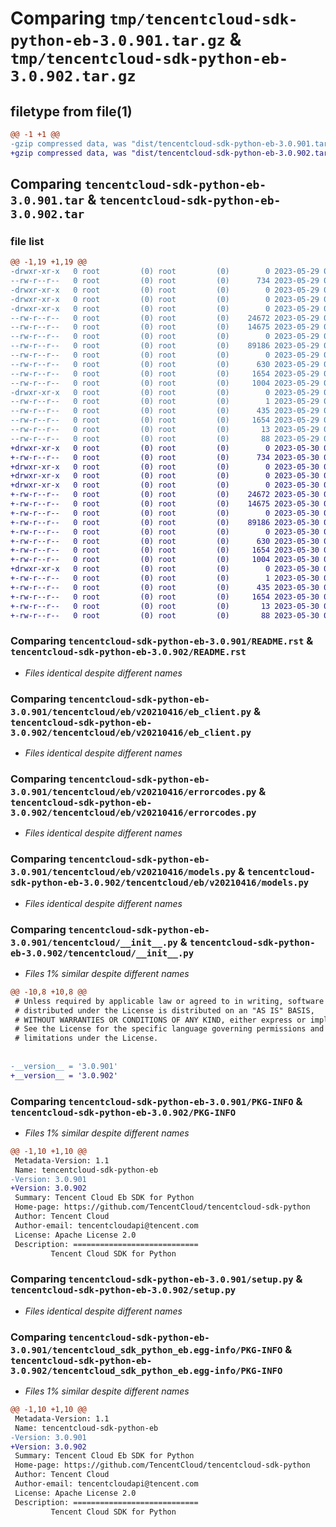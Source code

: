 # Comparing `tmp/tencentcloud-sdk-python-eb-3.0.901.tar.gz` & `tmp/tencentcloud-sdk-python-eb-3.0.902.tar.gz`

## filetype from file(1)

```diff
@@ -1 +1 @@
-gzip compressed data, was "dist/tencentcloud-sdk-python-eb-3.0.901.tar", last modified: Mon May 29 02:26:46 2023, max compression
+gzip compressed data, was "dist/tencentcloud-sdk-python-eb-3.0.902.tar", last modified: Tue May 30 00:22:24 2023, max compression
```

## Comparing `tencentcloud-sdk-python-eb-3.0.901.tar` & `tencentcloud-sdk-python-eb-3.0.902.tar`

### file list

```diff
@@ -1,19 +1,19 @@
-drwxr-xr-x   0 root         (0) root         (0)        0 2023-05-29 02:26:46.000000 tencentcloud-sdk-python-eb-3.0.901/
--rw-r--r--   0 root         (0) root         (0)      734 2023-05-29 02:26:46.000000 tencentcloud-sdk-python-eb-3.0.901/README.rst
-drwxr-xr-x   0 root         (0) root         (0)        0 2023-05-29 02:26:46.000000 tencentcloud-sdk-python-eb-3.0.901/tencentcloud/
-drwxr-xr-x   0 root         (0) root         (0)        0 2023-05-29 02:26:46.000000 tencentcloud-sdk-python-eb-3.0.901/tencentcloud/eb/
-drwxr-xr-x   0 root         (0) root         (0)        0 2023-05-29 02:26:46.000000 tencentcloud-sdk-python-eb-3.0.901/tencentcloud/eb/v20210416/
--rw-r--r--   0 root         (0) root         (0)    24672 2023-05-29 02:26:46.000000 tencentcloud-sdk-python-eb-3.0.901/tencentcloud/eb/v20210416/eb_client.py
--rw-r--r--   0 root         (0) root         (0)    14675 2023-05-29 02:26:46.000000 tencentcloud-sdk-python-eb-3.0.901/tencentcloud/eb/v20210416/errorcodes.py
--rw-r--r--   0 root         (0) root         (0)        0 2023-05-29 02:26:46.000000 tencentcloud-sdk-python-eb-3.0.901/tencentcloud/eb/v20210416/__init__.py
--rw-r--r--   0 root         (0) root         (0)    89186 2023-05-29 02:26:46.000000 tencentcloud-sdk-python-eb-3.0.901/tencentcloud/eb/v20210416/models.py
--rw-r--r--   0 root         (0) root         (0)        0 2023-05-29 02:26:46.000000 tencentcloud-sdk-python-eb-3.0.901/tencentcloud/eb/__init__.py
--rw-r--r--   0 root         (0) root         (0)      630 2023-05-29 02:26:46.000000 tencentcloud-sdk-python-eb-3.0.901/tencentcloud/__init__.py
--rw-r--r--   0 root         (0) root         (0)     1654 2023-05-29 02:26:46.000000 tencentcloud-sdk-python-eb-3.0.901/PKG-INFO
--rw-r--r--   0 root         (0) root         (0)     1004 2023-05-29 02:26:46.000000 tencentcloud-sdk-python-eb-3.0.901/setup.py
-drwxr-xr-x   0 root         (0) root         (0)        0 2023-05-29 02:26:46.000000 tencentcloud-sdk-python-eb-3.0.901/tencentcloud_sdk_python_eb.egg-info/
--rw-r--r--   0 root         (0) root         (0)        1 2023-05-29 02:26:46.000000 tencentcloud-sdk-python-eb-3.0.901/tencentcloud_sdk_python_eb.egg-info/dependency_links.txt
--rw-r--r--   0 root         (0) root         (0)      435 2023-05-29 02:26:46.000000 tencentcloud-sdk-python-eb-3.0.901/tencentcloud_sdk_python_eb.egg-info/SOURCES.txt
--rw-r--r--   0 root         (0) root         (0)     1654 2023-05-29 02:26:46.000000 tencentcloud-sdk-python-eb-3.0.901/tencentcloud_sdk_python_eb.egg-info/PKG-INFO
--rw-r--r--   0 root         (0) root         (0)       13 2023-05-29 02:26:46.000000 tencentcloud-sdk-python-eb-3.0.901/tencentcloud_sdk_python_eb.egg-info/top_level.txt
--rw-r--r--   0 root         (0) root         (0)       88 2023-05-29 02:26:46.000000 tencentcloud-sdk-python-eb-3.0.901/setup.cfg
+drwxr-xr-x   0 root         (0) root         (0)        0 2023-05-30 00:22:24.000000 tencentcloud-sdk-python-eb-3.0.902/
+-rw-r--r--   0 root         (0) root         (0)      734 2023-05-30 00:22:24.000000 tencentcloud-sdk-python-eb-3.0.902/README.rst
+drwxr-xr-x   0 root         (0) root         (0)        0 2023-05-30 00:22:24.000000 tencentcloud-sdk-python-eb-3.0.902/tencentcloud/
+drwxr-xr-x   0 root         (0) root         (0)        0 2023-05-30 00:22:24.000000 tencentcloud-sdk-python-eb-3.0.902/tencentcloud/eb/
+drwxr-xr-x   0 root         (0) root         (0)        0 2023-05-30 00:22:24.000000 tencentcloud-sdk-python-eb-3.0.902/tencentcloud/eb/v20210416/
+-rw-r--r--   0 root         (0) root         (0)    24672 2023-05-30 00:22:24.000000 tencentcloud-sdk-python-eb-3.0.902/tencentcloud/eb/v20210416/eb_client.py
+-rw-r--r--   0 root         (0) root         (0)    14675 2023-05-30 00:22:24.000000 tencentcloud-sdk-python-eb-3.0.902/tencentcloud/eb/v20210416/errorcodes.py
+-rw-r--r--   0 root         (0) root         (0)        0 2023-05-30 00:22:24.000000 tencentcloud-sdk-python-eb-3.0.902/tencentcloud/eb/v20210416/__init__.py
+-rw-r--r--   0 root         (0) root         (0)    89186 2023-05-30 00:22:24.000000 tencentcloud-sdk-python-eb-3.0.902/tencentcloud/eb/v20210416/models.py
+-rw-r--r--   0 root         (0) root         (0)        0 2023-05-30 00:22:24.000000 tencentcloud-sdk-python-eb-3.0.902/tencentcloud/eb/__init__.py
+-rw-r--r--   0 root         (0) root         (0)      630 2023-05-30 00:22:24.000000 tencentcloud-sdk-python-eb-3.0.902/tencentcloud/__init__.py
+-rw-r--r--   0 root         (0) root         (0)     1654 2023-05-30 00:22:24.000000 tencentcloud-sdk-python-eb-3.0.902/PKG-INFO
+-rw-r--r--   0 root         (0) root         (0)     1004 2023-05-30 00:22:24.000000 tencentcloud-sdk-python-eb-3.0.902/setup.py
+drwxr-xr-x   0 root         (0) root         (0)        0 2023-05-30 00:22:24.000000 tencentcloud-sdk-python-eb-3.0.902/tencentcloud_sdk_python_eb.egg-info/
+-rw-r--r--   0 root         (0) root         (0)        1 2023-05-30 00:22:24.000000 tencentcloud-sdk-python-eb-3.0.902/tencentcloud_sdk_python_eb.egg-info/dependency_links.txt
+-rw-r--r--   0 root         (0) root         (0)      435 2023-05-30 00:22:24.000000 tencentcloud-sdk-python-eb-3.0.902/tencentcloud_sdk_python_eb.egg-info/SOURCES.txt
+-rw-r--r--   0 root         (0) root         (0)     1654 2023-05-30 00:22:24.000000 tencentcloud-sdk-python-eb-3.0.902/tencentcloud_sdk_python_eb.egg-info/PKG-INFO
+-rw-r--r--   0 root         (0) root         (0)       13 2023-05-30 00:22:24.000000 tencentcloud-sdk-python-eb-3.0.902/tencentcloud_sdk_python_eb.egg-info/top_level.txt
+-rw-r--r--   0 root         (0) root         (0)       88 2023-05-30 00:22:24.000000 tencentcloud-sdk-python-eb-3.0.902/setup.cfg
```

### Comparing `tencentcloud-sdk-python-eb-3.0.901/README.rst` & `tencentcloud-sdk-python-eb-3.0.902/README.rst`

 * *Files identical despite different names*

### Comparing `tencentcloud-sdk-python-eb-3.0.901/tencentcloud/eb/v20210416/eb_client.py` & `tencentcloud-sdk-python-eb-3.0.902/tencentcloud/eb/v20210416/eb_client.py`

 * *Files identical despite different names*

### Comparing `tencentcloud-sdk-python-eb-3.0.901/tencentcloud/eb/v20210416/errorcodes.py` & `tencentcloud-sdk-python-eb-3.0.902/tencentcloud/eb/v20210416/errorcodes.py`

 * *Files identical despite different names*

### Comparing `tencentcloud-sdk-python-eb-3.0.901/tencentcloud/eb/v20210416/models.py` & `tencentcloud-sdk-python-eb-3.0.902/tencentcloud/eb/v20210416/models.py`

 * *Files identical despite different names*

### Comparing `tencentcloud-sdk-python-eb-3.0.901/tencentcloud/__init__.py` & `tencentcloud-sdk-python-eb-3.0.902/tencentcloud/__init__.py`

 * *Files 1% similar despite different names*

```diff
@@ -10,8 +10,8 @@
 # Unless required by applicable law or agreed to in writing, software
 # distributed under the License is distributed on an "AS IS" BASIS,
 # WITHOUT WARRANTIES OR CONDITIONS OF ANY KIND, either express or implied.
 # See the License for the specific language governing permissions and
 # limitations under the License.
 
 
-__version__ = '3.0.901'
+__version__ = '3.0.902'
```

### Comparing `tencentcloud-sdk-python-eb-3.0.901/PKG-INFO` & `tencentcloud-sdk-python-eb-3.0.902/PKG-INFO`

 * *Files 1% similar despite different names*

```diff
@@ -1,10 +1,10 @@
 Metadata-Version: 1.1
 Name: tencentcloud-sdk-python-eb
-Version: 3.0.901
+Version: 3.0.902
 Summary: Tencent Cloud Eb SDK for Python
 Home-page: https://github.com/TencentCloud/tencentcloud-sdk-python
 Author: Tencent Cloud
 Author-email: tencentcloudapi@tencent.com
 License: Apache License 2.0
 Description: ============================
         Tencent Cloud SDK for Python
```

### Comparing `tencentcloud-sdk-python-eb-3.0.901/setup.py` & `tencentcloud-sdk-python-eb-3.0.902/setup.py`

 * *Files identical despite different names*

### Comparing `tencentcloud-sdk-python-eb-3.0.901/tencentcloud_sdk_python_eb.egg-info/PKG-INFO` & `tencentcloud-sdk-python-eb-3.0.902/tencentcloud_sdk_python_eb.egg-info/PKG-INFO`

 * *Files 1% similar despite different names*

```diff
@@ -1,10 +1,10 @@
 Metadata-Version: 1.1
 Name: tencentcloud-sdk-python-eb
-Version: 3.0.901
+Version: 3.0.902
 Summary: Tencent Cloud Eb SDK for Python
 Home-page: https://github.com/TencentCloud/tencentcloud-sdk-python
 Author: Tencent Cloud
 Author-email: tencentcloudapi@tencent.com
 License: Apache License 2.0
 Description: ============================
         Tencent Cloud SDK for Python
```

